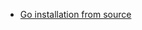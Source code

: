 <!-- 
.. link: 
.. description: 
.. tags: 
.. date: 2013/08/21 11:10:15
.. title: Go(lang) references
.. slug: golang-references
-->

* [Go installation from source](../../posts/go-installation-from-source.html)